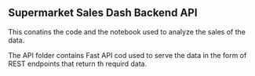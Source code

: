 ## Supermarket Sales Dash Backend API

This conatins the code and the notebook used to analyze the sales of the data.

The API folder contains Fast API cod used to serve the data in the form of REST endpoints that return th requird data.
